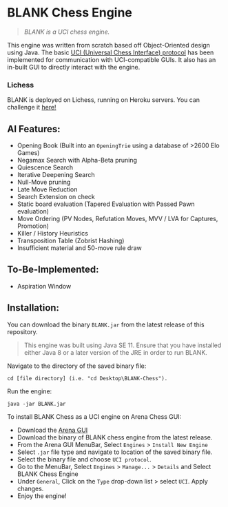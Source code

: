 # BLANK Chess Engine

>_BLANK is a UCI chess engine._

This engine was written from scratch based off Object-Oriented design using Java.
The basic [UCI (Universal Chess Interface) protocol](http://wbec-ridderkerk.nl/html/UCIProtocol.html) has been implemented for communication with UCI-compatible GUIs. It also has an in-built GUI to directly interact with the engine.

### Lichess
BLANK is deployed on Lichess, running on Heroku servers. You can challenge it [here!](https://lichess.org/@/BLANK_BOT)

## AI Features:
* Opening Book (Built into an `OpeningTrie` using a database of >2600 Elo Games)
* Negamax Search with Alpha-Beta pruning
* Quiescence Search
* Iterative Deepening Search
* Null-Move pruning
* Late Move Reduction
* Search Extension on check
* Static board evaluation (Tapered Evaluation with Passed Pawn evaluation)
* Move Ordering (PV Nodes, Refutation Moves, MVV / LVA for Captures, Promotion)
* Killer / History Heuristics
* Transposition Table (Zobrist Hashing)
* Insufficient material and 50-move rule draw

## To-Be-Implemented:

* Aspiration Window

## Installation:

You can download the binary `BLANK.jar` from the latest release of this repository.
> This engine was built using Java SE 11. Ensure that you have installed either Java 8 or a later version of the JRE in order to run BLANK.

Navigate to the directory of the saved binary file:
```
cd [file directory] (i.e. "cd Desktop\BLANK-Chess").
```
Run the engine:
```
java -jar BLANK.jar
```

To install BLANK Chess as a UCI engine on Arena Chess GUI:
* Download the [Arena GUI](http://www.playwitharena.de/)
* Download the binary of BLANK chess engine from the latest release.
* From the Arena GUI MenuBar, Select `Engines` > `Install New Engine`
* Select `.jar` file type and navigate to location of the saved binary file.
* Select the binary file and choose `UCI protocol`.
* Go to the MenuBar, Select `Engines` > `Manage...` > `Details` and Select BLANK Chess Engine
* Under `General`, Click on the `Type` drop-down list > select `UCI`. Apply changes.
* Enjoy the engine!
